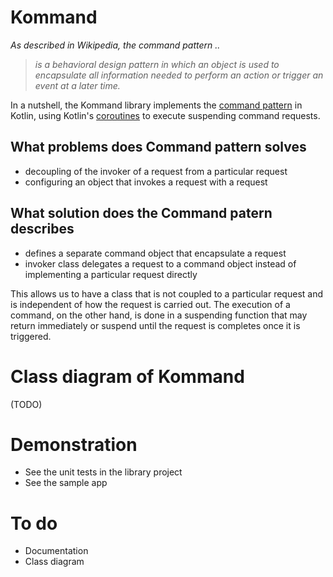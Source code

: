 # Kommand
_As described in Wikipedia, the command pattern .._
> _is a behavioral design pattern in which an object is used to encapsulate all information needed to perform an action or trigger an event at a later time._

In a nutshell, the Kommand library implements the [command pattern](https://en.wikipedia.org/wiki/Command_pattern) in Kotlin, using Kotlin's [coroutines](https://kotlinlang.org/docs/reference/coroutines.html) to execute suspending command requests.

## What problems does Command pattern solves
- decoupling of the invoker of a request from a particular request
- configuring an object that invokes a request with a request

## What solution does the Command patern describes
- defines a separate command object that encapsulate a request
- invoker class delegates a request to a command object instead of implementing a particular request directly

This allows us to have a class that is not coupled to a particular request and is independent of how the request is carried out. The execution of a command, on the other hand, is done in a suspending function that may return immediately or suspend until the request is completes once it is triggered.

# Class diagram of Kommand
(TODO)

# Demonstration
* See the unit tests in the library project
* See the sample app

# To do
* Documentation
* Class diagram
